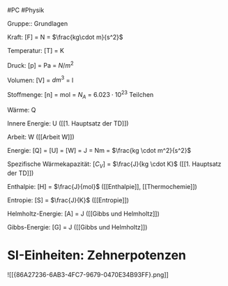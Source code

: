 #PC #Physik 

Gruppe:: Grundlagen

Kraft: [F] = N = $\frac{kg\cdot m}{s^2}$

Temperatur: [T] = K

Druck: [p] = Pa = $N/m^2$

Volumen: [V] = $dm^3$ = l

Stoffmenge: [n] = mol = $N_A$ = $6.023 \cdot 10^{23}$ Teilchen

Wärme: Q 

Innere Energie: U ([[1. Hauptsatz der TD]])

Arbeit: W ([[Arbeit W]])

Energie: [Q] = [U] = [W] = J = Nm = $\frac{kg \cdot m^2}{s^2}$

Spezifische Wärmekapazität: [$C_V$] = $\frac{J}{kg \cdot K}$ ([[1. Hauptsatz der TD]])

Enthalpie: [H] = $\frac{J}{mol}$ ([[Enthalpie]], [[Thermochemie]])

Entropie: [S] = $\frac{J}{K}$ ([[Entropie]])

Helmholtz-Energie: [A] = J ([[Gibbs und Helmholtz]])

Gibbs-Energie: [G] = J ([[Gibbs und Helmholtz]])

# SI-Einheiten: Zehnerpotenzen

![[{86A27236-6AB3-4FC7-9679-0470E34B93FF}.png]]